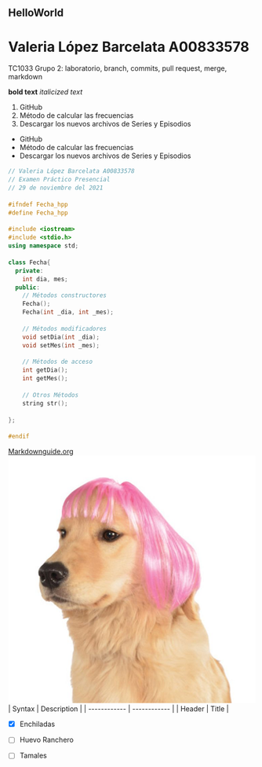 ## HelloWorld
# Valeria López Barcelata A00833578
TC1033 Grupo 2: laboratorio, branch, commits, pull request, merge, markdown

**bold text**
*italicized text*

1. GitHub
2. Método de calcular las frecuencias
3. Descargar los nuevos archivos de Series y Episodios

- GitHub
- Método de calcular las frecuencias
- Descargar los nuevos archivos de Series y Episodios

``````c++
// Valeria López Barcelata A00833578
// Examen Práctico Presencial
// 29 de noviembre del 2021

#ifndef Fecha_hpp
#define Fecha_hpp

#include <iostream>
#include <stdio.h>
using namespace std;

class Fecha{
  private:
    int dia, mes;
  public:
    // Métodos constructores
    Fecha();
    Fecha(int _dia, int _mes);

    // Métodos modificadores
    void setDia(int _dia);
    void setMes(int _mes);

    // Métodos de acceso
    int getDia();
    int getMes();

    // Otros Métodos
    string str();
    
};

#endif

``````
[Markdownguide.org](https://www.markdownguide.org/cheat-sheet/)
![Perro con peluca](perro.jpg)
| Syntax | Description |
| ------------ | ------------ |
| Header | Title |

- [x] Enchiladas
- [ ] Huevo Ranchero
- [ ] Tamales

